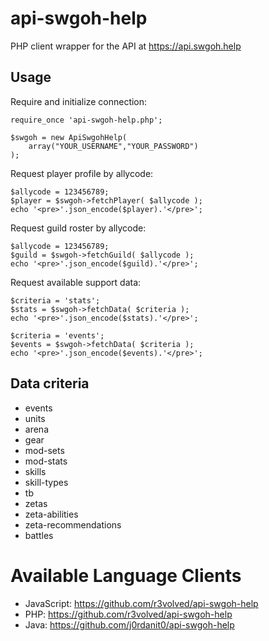 # api-swgoh-help
PHP client wrapper for the API at https://api.swgoh.help


## Usage

Require and initialize connection:

	require_once 'api-swgoh-help.php';
    
    $swgoh = new ApiSwgohHelp(
        array("YOUR_USERNAME","YOUR_PASSWORD")
    );	

Request player profile by allycode:

	$allycode = 123456789;
	$player = $swgoh->fetchPlayer( $allycode );
	echo '<pre>'.json_encode($player).'</pre>';
	
Request guild roster by allycode:

	$allycode = 123456789;
	$guild = $swgoh->fetchGuild( $allycode );
	echo '<pre>'.json_encode($guild).'</pre>';

Request available support data:

	$criteria = 'stats';
	$stats = $swgoh->fetchData( $criteria );
	echo '<pre>'.json_encode($stats).'</pre>';
	
	$criteria = 'events';
	$events = $swgoh->fetchData( $criteria );
	echo '<pre>'.json_encode($events).'</pre>';
	
## Data criteria

* events
* units
* arena
* gear
* mod-sets
* mod-stats
* skills
* skill-types
* tb
* zetas
* zeta-abilities
* zeta-recommendations
* battles


# Available Language Clients

* JavaScript: https://github.com/r3volved/api-swgoh-help
* PHP: https://github.com/r3volved/api-swgoh-help
* Java: https://github.com/j0rdanit0/api-swgoh-help
